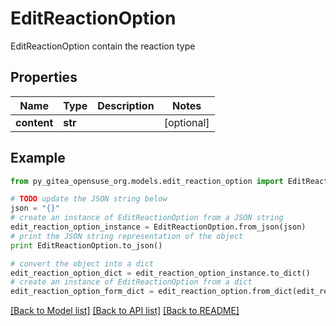 # EditReactionOption

EditReactionOption contain the reaction type

## Properties

Name | Type | Description | Notes
------------ | ------------- | ------------- | -------------
**content** | **str** |  | [optional] 

## Example

```python
from py_gitea_opensuse_org.models.edit_reaction_option import EditReactionOption

# TODO update the JSON string below
json = "{}"
# create an instance of EditReactionOption from a JSON string
edit_reaction_option_instance = EditReactionOption.from_json(json)
# print the JSON string representation of the object
print EditReactionOption.to_json()

# convert the object into a dict
edit_reaction_option_dict = edit_reaction_option_instance.to_dict()
# create an instance of EditReactionOption from a dict
edit_reaction_option_form_dict = edit_reaction_option.from_dict(edit_reaction_option_dict)
```
[[Back to Model list]](../README.md#documentation-for-models) [[Back to API list]](../README.md#documentation-for-api-endpoints) [[Back to README]](../README.md)


